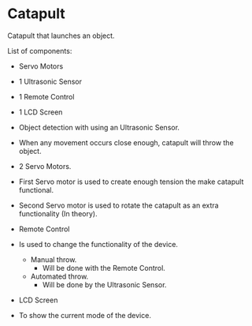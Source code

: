 # Catapult
Catapult that launches an object. 


List of components:
- Servo Motors
- 1 Ultrasonic Sensor
- 1 Remote Control
- 1 LCD Screen

-	Object detection with using an Ultrasonic Sensor.
  - When any movement occurs close enough, catapult will throw the object.
-	2 Servo Motors.
  - First Servo motor is used to create enough tension the make catapult functional.
  - Second Servo motor is used to rotate the catapult as an extra functionality (In theory).
-	Remote Control
  - Is used to change the functionality of the device.
    - Manual throw.
      - Will be done with the Remote Control.
    - Automated throw.
      - Will be done by the Ultrasonic Sensor.
-	LCD Screen
  - To show the current mode of the device.


